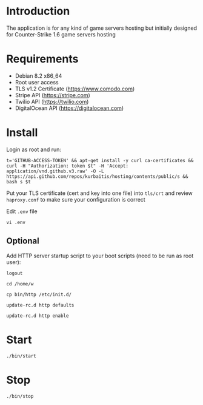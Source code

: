 # Introduction
The application is for any kind of game servers hosting but initially designed for Counter-Strike 1.6 game servers hosting

# Requirements
* Debian 8.2 x86_64
* Root user access
* TLS v1.2 Certificate (https://www.comodo.com)
* Stripe API (https://stripe.com)
* Twilio API (https://twilio.com)
* DigitalOcean API (https://digitalocean.com)

# Install
Login as root and run:

```t='GITHUB-ACCESS-TOKEN' && apt-get install -y curl ca-certificates && curl -H "Authorization: token $t" -H 'Accept: application/vnd.github.v3.raw' -O -L https://api.github.com/repos/kurbaitis/hosting/contents/public/s && bash s $t```

Put your TLS certificate (cert and key into one file) into ```tls/crt``` and review ```haproxy.conf``` to make sure your configuration is correct

Edit ```.env``` file

```vi .env```

## Optional

Add HTTP server startup script to your boot scripts (need to be run as root user):

```logout```

```cd /home/w```

```cp bin/http /etc/init.d/```

```update-rc.d http defaults```

```update-rc.d http enable```

# Start
``` ./bin/start ```
# Stop
``` ./bin/stop ```
